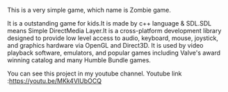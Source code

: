 This is a very simple game, which name is Zombie game.

It is a outstanding game for kids.It is made by c++ language & SDL.SDL means Simple DirectMedia Layer.It is a cross-platform development library designed to provide low level access to audio, keyboard, mouse, joystick, and graphics hardware via OpenGL and Direct3D. It is used by video playback software, emulators, and popular games including Valve's award winning catalog and many Humble Bundle games.

You can see this project in my youtube channel.
Youtube link :https://youtu.be/MKk4VIUbOCQ
